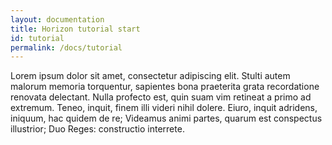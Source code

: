 ```yaml
---
layout: documentation
title: Horizon tutorial start
id: tutorial
permalink: /docs/tutorial
---
```


Lorem ipsum dolor sit amet, consectetur adipiscing elit. Stulti autem malorum memoria torquentur, sapientes bona praeterita grata recordatione renovata delectant. Nulla profecto est, quin suam vim retineat a primo ad extremum. Teneo, inquit, finem illi videri nihil dolere. Eiuro, inquit adridens, iniquum, hac quidem de re; Videamus animi partes, quarum est conspectus illustrior; Duo Reges: constructio interrete.
